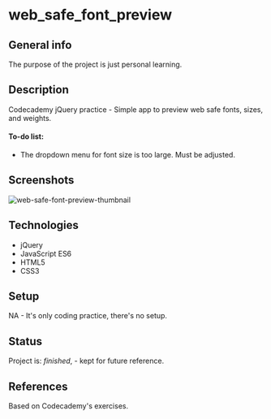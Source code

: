 # web_safe_font_preview

## General info
The purpose of the project is just personal learning. 

## Description
Codecademy jQuery practice - Simple app to preview web safe fonts, sizes, and weights.

#### To-do list:
* The dropdown menu for font size is too large. Must be adjusted.

## Screenshots
<img src='https://i.postimg.cc/kRb5mMH1/web-safe-font-preview-thumbnail.png' border='0' alt='web-safe-font-preview-thumbnail'/>

## Technologies
* jQuery
* JavaScript ES6
* HTML5
* CSS3

## Setup
NA - It's only coding practice, there's no setup.

## Status
Project is: _finished_, - kept for future reference.

## References
Based on Codecademy's exercises.


